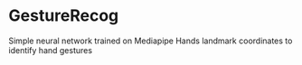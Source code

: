 # GestureRecog
Simple neural network trained on Mediapipe Hands landmark coordinates to identify hand gestures


